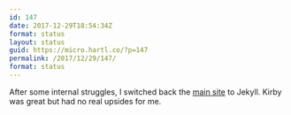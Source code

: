 ```yaml
---
id: 147
date: 2017-12-29T18:54:34Z
format: status
layout: status
guid: https://micro.hartl.co/?p=147
permalink: /2017/12/29/147/
format: status
---
```

After some internal struggles, I switched back the [main site](https://hartl.co) to Jekyll. Kirby was great but had no real upsides for me.